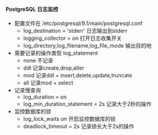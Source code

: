 #### PostgreSQL 日志监控
- 配置文件在 /etc/postgresql/9.1/main/postgresql.conf
    - log_destination = 'stderr' 日志输出到stderr
    - logging_collector = on 打开日志收集开关
    - log_directory,log_filename,log_file_mode 输出目的地
- 需要记录的操作类型 log_statement
    - none 不记录
    - ddl 记录create,drop,alter
    - mod 记录ddl + insert,delete,update,truncate
    - all 记录mod + select
- 记录慢查询
    - log_duration = on
    - log_min_duration_statement = 2s 记录大于2秒的操作
- 监控数据库的锁
    - log_lock_waits on 开启监控数据库的锁
    - deadlock_timeout = 2s 记录锁长大于2s的操作
